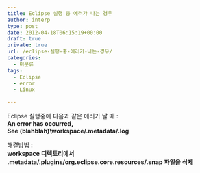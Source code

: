```yaml
---
title: Eclipse 실행 중 에러가 나는 경우
author: interp
type: post
date: 2012-04-18T06:15:19+00:00
draft: true
private: true
url: /eclipse-실행-중-에러가-나는-경우/
categories:
  - 미분류
tags:
  - Eclipse
  - error
  - Linux

---
```

<span class="MsgBodyText">Eclipse 실행중에 다음과 같은 에러가 날 때 : <br /><b>An error has occurred, <br />See (blahblah)\workspace/.metadata/.log</b></span>

<span class="MsgBodyText">해결방법 :<br /><b>workspace 디렉토리에서 </b></span><span class="MsgBodyText"><b>.metadata/.plugins/org.eclipse.core.resources/.snap 파일을 삭제</b><br /></span>